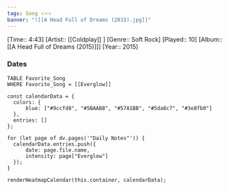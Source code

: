 ```yaml
---
tags: Song ⭐⭐⭐ 
banner: "![[A Head Full of Dreams (2015).jpg]]"
---
```

[Time:: 4:43]
[Artist:: [[Coldplay]] ]
[Genre:: Soft Rock]
[Played:: 10]
[Album:: [[A Head Full of Dreams (2015)]]]
[Year:: 2015]
### Dates
````dataview
TABLE Favorite_Song
WHERE Favorite_Song = [[Everglow]]
````

  ```dataviewjs
const calendarData = { 
	colors: { 
		blue: ["#9ccfd8", "#5BAAB8", "#57A1BB", "#5da8c7", "#3e8fb0"] 
	}, 
	entries: [] 
}; 

for (let page of dv.pages('"Daily Notes"')) { 
	calendarData.entries.push({ 
		date: page.file.name, 
		intensity: page["Everglow"]
	}); 
} 

renderHeatmapCalendar(this.container, calendarData);
```
